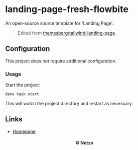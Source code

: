 # landing-page-fresh-flowbite

An open-source source template for 'Landing Page'.

> Edited from
> [themesberg/tailwind-landing-page](https://github.com/themesberg/tailwind-landing-page).

## Configuration

This project does not require additional configuration.

### Usage

Start the project:

```
deno task start
```

This will watch the project directory and restart as necessary.

## Links

- [Homepage](https://app.netzo.io/templates/landing-page-fresh-flowbite)

<div align="center">
  <h4>© Netzo</h4>
</div>
